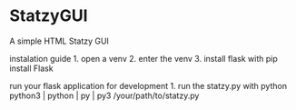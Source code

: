 # StatzyGUI
 A simple HTML Statzy GUI




instalation guide
    1. open a venv
    2. enter the venv
    3. install flask with
        pip install Flask


run your flask application for development
    1. run the statzy.py with python
        python3 | python | py | py3 /your/path/to/statzy.py
